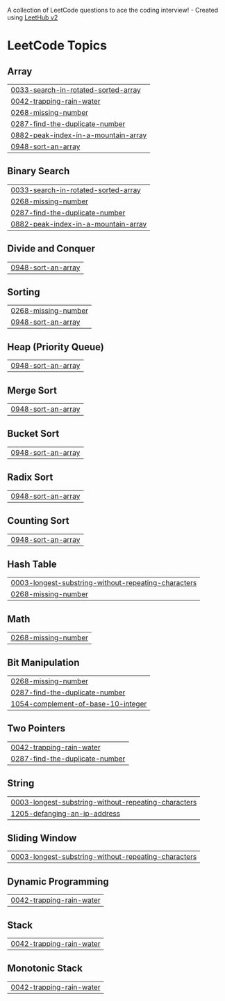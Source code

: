 A collection of LeetCode questions to ace the coding interview! - Created using [LeetHub v2](https://github.com/arunbhardwaj/LeetHub-2.0)
<!---LeetCode Topics Start-->
# LeetCode Topics
## Array
|  |
| ------- |
| [0033-search-in-rotated-sorted-array](https://github.com/Avinashk388/DSA-problem/tree/master/0033-search-in-rotated-sorted-array) |
| [0042-trapping-rain-water](https://github.com/Avinashk388/DSA-problem/tree/master/0042-trapping-rain-water) |
| [0268-missing-number](https://github.com/Avinashk388/DSA-problem/tree/master/0268-missing-number) |
| [0287-find-the-duplicate-number](https://github.com/Avinashk388/DSA-problem/tree/master/0287-find-the-duplicate-number) |
| [0882-peak-index-in-a-mountain-array](https://github.com/Avinashk388/DSA-problem/tree/master/0882-peak-index-in-a-mountain-array) |
| [0948-sort-an-array](https://github.com/Avinashk388/DSA-problem/tree/master/0948-sort-an-array) |
## Binary Search
|  |
| ------- |
| [0033-search-in-rotated-sorted-array](https://github.com/Avinashk388/DSA-problem/tree/master/0033-search-in-rotated-sorted-array) |
| [0268-missing-number](https://github.com/Avinashk388/DSA-problem/tree/master/0268-missing-number) |
| [0287-find-the-duplicate-number](https://github.com/Avinashk388/DSA-problem/tree/master/0287-find-the-duplicate-number) |
| [0882-peak-index-in-a-mountain-array](https://github.com/Avinashk388/DSA-problem/tree/master/0882-peak-index-in-a-mountain-array) |
## Divide and Conquer
|  |
| ------- |
| [0948-sort-an-array](https://github.com/Avinashk388/DSA-problem/tree/master/0948-sort-an-array) |
## Sorting
|  |
| ------- |
| [0268-missing-number](https://github.com/Avinashk388/DSA-problem/tree/master/0268-missing-number) |
| [0948-sort-an-array](https://github.com/Avinashk388/DSA-problem/tree/master/0948-sort-an-array) |
## Heap (Priority Queue)
|  |
| ------- |
| [0948-sort-an-array](https://github.com/Avinashk388/DSA-problem/tree/master/0948-sort-an-array) |
## Merge Sort
|  |
| ------- |
| [0948-sort-an-array](https://github.com/Avinashk388/DSA-problem/tree/master/0948-sort-an-array) |
## Bucket Sort
|  |
| ------- |
| [0948-sort-an-array](https://github.com/Avinashk388/DSA-problem/tree/master/0948-sort-an-array) |
## Radix Sort
|  |
| ------- |
| [0948-sort-an-array](https://github.com/Avinashk388/DSA-problem/tree/master/0948-sort-an-array) |
## Counting Sort
|  |
| ------- |
| [0948-sort-an-array](https://github.com/Avinashk388/DSA-problem/tree/master/0948-sort-an-array) |
## Hash Table
|  |
| ------- |
| [0003-longest-substring-without-repeating-characters](https://github.com/Avinashk388/DSA-problem/tree/master/0003-longest-substring-without-repeating-characters) |
| [0268-missing-number](https://github.com/Avinashk388/DSA-problem/tree/master/0268-missing-number) |
## Math
|  |
| ------- |
| [0268-missing-number](https://github.com/Avinashk388/DSA-problem/tree/master/0268-missing-number) |
## Bit Manipulation
|  |
| ------- |
| [0268-missing-number](https://github.com/Avinashk388/DSA-problem/tree/master/0268-missing-number) |
| [0287-find-the-duplicate-number](https://github.com/Avinashk388/DSA-problem/tree/master/0287-find-the-duplicate-number) |
| [1054-complement-of-base-10-integer](https://github.com/Avinashk388/DSA-problem/tree/master/1054-complement-of-base-10-integer) |
## Two Pointers
|  |
| ------- |
| [0042-trapping-rain-water](https://github.com/Avinashk388/DSA-problem/tree/master/0042-trapping-rain-water) |
| [0287-find-the-duplicate-number](https://github.com/Avinashk388/DSA-problem/tree/master/0287-find-the-duplicate-number) |
## String
|  |
| ------- |
| [0003-longest-substring-without-repeating-characters](https://github.com/Avinashk388/DSA-problem/tree/master/0003-longest-substring-without-repeating-characters) |
| [1205-defanging-an-ip-address](https://github.com/Avinashk388/DSA-problem/tree/master/1205-defanging-an-ip-address) |
## Sliding Window
|  |
| ------- |
| [0003-longest-substring-without-repeating-characters](https://github.com/Avinashk388/DSA-problem/tree/master/0003-longest-substring-without-repeating-characters) |
## Dynamic Programming
|  |
| ------- |
| [0042-trapping-rain-water](https://github.com/Avinashk388/DSA-problem/tree/master/0042-trapping-rain-water) |
## Stack
|  |
| ------- |
| [0042-trapping-rain-water](https://github.com/Avinashk388/DSA-problem/tree/master/0042-trapping-rain-water) |
## Monotonic Stack
|  |
| ------- |
| [0042-trapping-rain-water](https://github.com/Avinashk388/DSA-problem/tree/master/0042-trapping-rain-water) |
<!---LeetCode Topics End-->